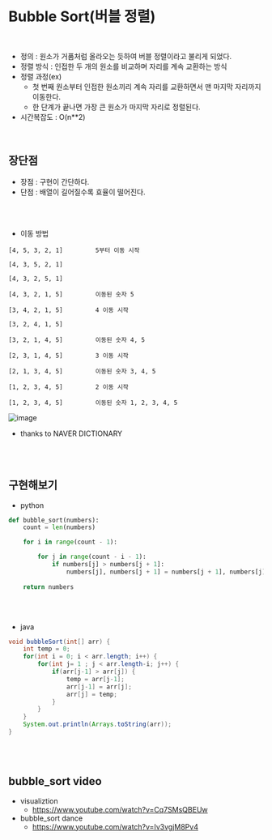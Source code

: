 # Bubble Sort(버블 정렬)
<br>

- 정의 : 원소가 거품처럼 올라오는 듯하여 버블 정렬이라고 불리게 되었다.<br/>
- 정렬 방식 : 인접한 두 개의 원소를 비교하며 자리를 계속 교환하는 방식<br/>
- 정렬 과정(ex)
    - 첫 번째 원소부터 인접한 원소끼리 계속 자리를 교환하면서 맨 마지막 자리까지 이동한다.
    - 한 단계가 끝나면 가장 큰 원소가 마지막 자리로 정렬된다.
- 시간복잡도 :  O(n**2)<br/>
<br/>

## 장단점
- 장점 : 구현이 간단하다.
- 단점 : 배열이 길어질수록 효율이 떨어진다.
<br/>
<br/>

- 이동 방법

```
[4, 5, 3, 2, 1]         5부터 이동 시작 

[4, 3, 5, 2, 1]

[4, 3, 2, 5, 1]

[4, 3, 2, 1, 5]         이동된 숫자 5

[3, 4, 2, 1, 5]         4 이동 시작 

[3, 2, 4, 1, 5]

[3, 2, 1, 4, 5]         이동된 숫자 4, 5

[2, 3, 1, 4, 5]         3 이동 시작 

[2, 1, 3, 4, 5]         이동된 숫자 3, 4, 5

[1, 2, 3, 4, 5]         2 이동 시작 

[1, 2, 3, 4, 5]         이동된 숫자 1, 2, 3, 4, 5

```
![image](https://s3.us-west-2.amazonaws.com/secure.notion-static.com/7044f3d1-012a-44ab-9113-5ebdf81ca1d6/Untitled.png?X-Amz-Algorithm=AWS4-HMAC-SHA256&X-Amz-Content-Sha256=UNSIGNED-PAYLOAD&X-Amz-Credential=AKIAT73L2G45EIPT3X45%2F20230307%2Fus-west-2%2Fs3%2Faws4_request&X-Amz-Date=20230307T133607Z&X-Amz-Expires=86400&X-Amz-Signature=129b9be8433b7d342dfad11d391bfa92eac90584730f823f6917027a109425f5&X-Amz-SignedHeaders=host&response-content-disposition=filename%3D%22Untitled.png%22&x-id=GetObject)
- thanks to NAVER DICTIONARY 
<br/>  
<br/> 

## 구현해보기  
  
  
- python

```python
def bubble_sort(numbers):
    count = len(numbers)

    for i in range(count - 1):

        for j in range(count - i - 1):
            if numbers[j] > numbers[j + 1]:
                numbers[j], numbers[j + 1] = numbers[j + 1], numbers[j]
                
    return numbers

```  
<br/>  
<br/>  

- java  

```java
void bubbleSort(int[] arr) {
    int temp = 0;
	for(int i = 0; i < arr.length; i++) {
		for(int j= 1 ; j < arr.length-i; j++) {
			if(arr[j-1] > arr[j]) {
				temp = arr[j-1];
				arr[j-1] = arr[j];
				arr[j] = temp;
			}
		}
	}
	System.out.println(Arrays.toString(arr));
}
```  
<br/>    
<br/> 
  
## bubble_sort video
- visualiztion
    - https://www.youtube.com/watch?v=Cq7SMsQBEUw
- bubble_sort dance
    - https://www.youtube.com/watch?v=Iv3vgjM8Pv4
